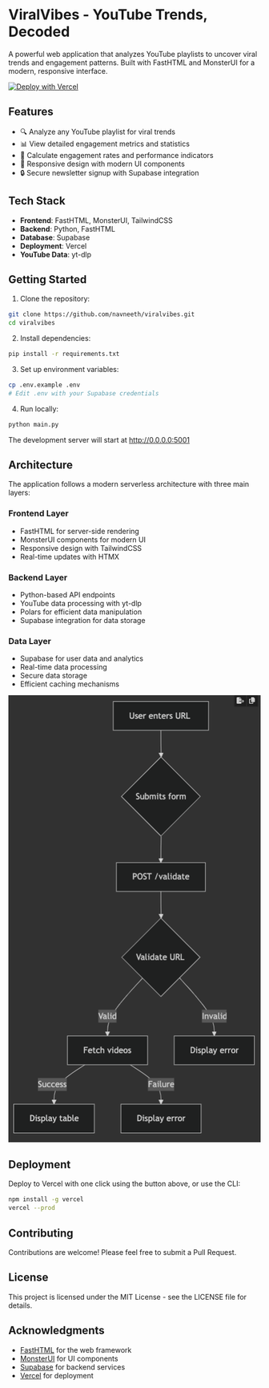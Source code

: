 # ViralVibes - YouTube Trends, Decoded

A powerful web application that analyzes YouTube playlists to uncover viral trends and engagement patterns. Built with FastHTML and MonsterUI for a modern, responsive interface.

[![Deploy with Vercel](https://vercel.com/button)](https://vercel.com/new/clone?repository-url=https://github.com/vercel/examples/tree/main/framework-boilerplates/fasthtml&template=fasthtml)

## Features

- 🔍 Analyze any YouTube playlist for viral trends
- 📊 View detailed engagement metrics and statistics
- 🎯 Calculate engagement rates and performance indicators
- 📱 Responsive design with modern UI components
- 🔒 Secure newsletter signup with Supabase integration

## Tech Stack

- **Frontend**: FastHTML, MonsterUI, TailwindCSS
- **Backend**: Python, FastHTML
- **Database**: Supabase
- **Deployment**: Vercel
- **YouTube Data**: yt-dlp

## Getting Started

1. Clone the repository:
```bash
git clone https://github.com/navneeth/viralvibes.git
cd viralvibes
```

2. Install dependencies:
```bash
pip install -r requirements.txt
```

3. Set up environment variables:
```bash
cp .env.example .env
# Edit .env with your Supabase credentials
```

4. Run locally:
```bash
python main.py
```
The development server will start at http://0.0.0.0:5001

## Architecture

The application follows a modern serverless architecture with three main layers:

### Frontend Layer
- FastHTML for server-side rendering
- MonsterUI components for modern UI
- Responsive design with TailwindCSS
- Real-time updates with HTMX

### Backend Layer
- Python-based API endpoints
- YouTube data processing with yt-dlp
- Polars for efficient data manipulation
- Supabase integration for data storage

### Data Layer
- Supabase for user data and analytics
- Real-time data processing
- Secure data storage
- Efficient caching mechanisms

![App Architecture](static/diagram.png)

## Deployment

Deploy to Vercel with one click using the button above, or use the CLI:

```bash
npm install -g vercel
vercel --prod
```

## Contributing

Contributions are welcome! Please feel free to submit a Pull Request.

## License

This project is licensed under the MIT License - see the LICENSE file for details.

## Acknowledgments

- [FastHTML](https://fastht.ml/) for the web framework
- [MonsterUI](https://monsterui.dev/) for UI components
- [Supabase](https://supabase.io/) for backend services
- [Vercel](https://vercel.com) for deployment
